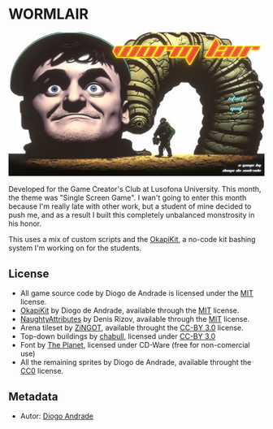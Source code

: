 # WORMLAIR

![TitleImage](Screenshots/Screenshot0004.png)

Developed for the Game Creator's Club at Lusofona University.
This month, the theme was "Single Screen Game". I wan't going to enter this month because I'm really late with other
work, but a student of mine decided to push me, and as a result I built this completely unbalanced monstrosity in his
honor.

This uses a mix of custom scripts and the [OkapiKit], a no-code kit bashing system I'm working on for the students.

## License

* All game source code by Diogo de Andrade is licensed under the [MIT] license.
* [OkapiKit] by Diogo de Andrade, available through the [MIT] license.
* [NaughtyAttributes] by Denis Rizov, available through the [MIT] license.
* Arena tileset by [ZiNGOT], available throught the [CC-BY 3.0] license.
* Top-down buildings by [chabull], licensed under [CC-BY 3.0]
* Font by [The Planet], licensed under CD-Ware (free for non-comercial use)
* All the remaining sprites by Diogo de Andrade, available throught the [CC0] license.

## Metadata

* Autor: [Diogo Andrade]

[Diogo Andrade]:https://github.com/DiogoDeAndrade
[OkapiKit]:https://github.com/VideojogosLusofona/OkapiKit
[NaughtyAttributes]:https://github.com/dbrizov/NaughtyAttributes
[Midjourney]:https://www.midjourney.com/home/
[ZiNGOT]:https://opengameart.org/content/alien-breed-esque-top-down-tilesheet
[chabull]:https://opengameart.org/users/chabull
[CC0]:https://creativecommons.org/publicdomain/zero/1.0/
[CC-BY 3.0]:https://creativecommons.org/licenses/by/3.0/
[The Planet]:http://planet.dk/
[MIT]:LICENSE
